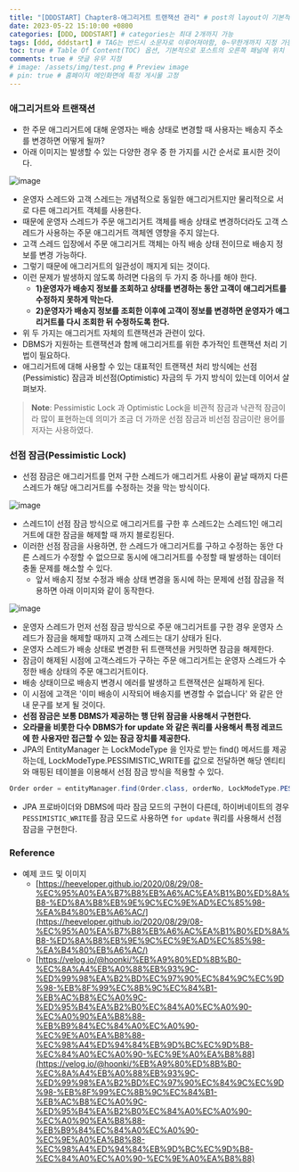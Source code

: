 ```yaml
---
title: "[DDDSTART] Chapter8-애그리거트 트랜잭션 관리" # post의 layout이 기본적으로 post로 설정되어있어서 Front Matter에 따로 layout변수를 만들어 주지 않아도 됨
date: 2023-05-22 15:10:00 +0800
categories: [DDD, DDDSTART] # categories는 최대 2개까지 가능
tags: [ddd, dddstart] # TAG는 반드시 소문자로 이루어져야함, 0~무한개까지 지정 가능
toc: true # Table Of Content(TOC) 옵션, 기본적으로 포스트의 오른쪽 패널에 위치
comments: true # 댓글 유무 지정
# image: /assets/img/test.png # Preview image
# pin: true # 홈페이지 메인화면에 특정 게시물 고정
---
```



### 애그리거트와 트랜잭션

- 한 주문 애그리거트에 대해 운영자는 배송 상태로 변경할 때 사용자는 배송지 주소를 변경하면 어떻게 될까?
- 아래 이미지는 발생할 수 있는 다양한 경우 중 한 가지를 시간 순서로 표시한 것이다.

![image](https://github.com/jeonyoungho/jeonyoungho.github.io/assets/44339530/675abb4a-95fe-481e-ac2a-c5c320c35c5b)

- 운영자 스레드와 고객 스레드는 개념적으로 동일한 애그리거트지만 물리적으로 서로 다른 애그리거트 객체를 사용한다.
- 때문에 운영자 스레드가 주문 애그리거트 객체를 배송 상태로 변경하더라도 고객 스레드가 사용하는 주문 애그리거트 객체엔 영향을 주지 않는다.
- 고객 스레드 입장에서 주문 애그리거트 객체는 아직 배송 상태 전이므로 배송지 정보를 변경 가능하다.
- 그렇기 때문에 애그리거트의 일관성이 깨지게 되는 것이다.
- 이런 문제가 발생하지 않도록 하려면 다음의 두 가지 중 하나를 해야 한다.
  - <b>1)운영자가 배송지 정보를 조회하고 상태를 변경하는 동안 고객이 애그리거트를 수정하지 못하게 막는다.</b>
  - <b>2)운영자가 배송지 정보를 조회한 이후에 고객이 정보를 변경하면 운영자가 애그리거트를 다시 조회한 뒤 수정하도록 한다.</b>
- 위 두 가지는 애그리거트 자체의 트랜잭션과 관련이 있다.
- DBMS가 지원하는 트랜잭션과 함께 애그리거트를 위한 추가적인 트랜잭션 처리 기법이 필요하다.
- 애그리거트에 대해 사용할 수 있는 대표적인 트랜잭션 처리 방식에는 선점(Pessimistic) 잠금과 비선점(Optimistic) 자금의 두 가지 방식이 있는데 이어서 살펴보자.

> **Note**: Pessimistic Lock 과 Optimistic Lock을 비관적 잠금과 낙관적 잠금이라 많이 표현하는데 의미가 조금 더 가까운 선점 잠금과 비선점 잠금이란 용어를 저자는 사용하였다.

### 선점 잠금(Pessimistic Lock)
- 선점 잠금은 애그리거트를 먼저 구한 스레드가 애그리거트 사용이 끝날 때까지 다른 스레드가 해당 애그리거트를 수정하는 것을 막는 방식이다.

![image](https://github.com/jeonyoungho/jeonyoungho.github.io/assets/44339530/76f05cfb-8a63-4183-b88e-979bf4c78ae1)

- 스레드1이 선점 잠금 방식으로 애그리거트를 구한 후 스레드2는 스레드1인 애그리거트에 대한 잠금을 해제할 때 까지 블로킹된다.
- 이러한 선점 잠금을 사용하면, 한 스레드가 애그리거트를 구하고 수정하는 동안 다른 스레드가 수정할 수 없으므로 동시에 애그리거트를 수정할 때 발생하는 데이터 충돌 문제를 해소할 수 있다.
  - 앞서 배송지 정보 수정과 배송 상태 변경을 동시에 하는 문제에 선점 잠금을 적용하면 아래 이미지와 같이 동작한다.

![image](https://github.com/jeonyoungho/jeonyoungho.github.io/assets/44339530/c57ad2f2-4e5d-4605-afa3-0338978db852)

- 운영자 스레드가 먼저 선점 잠금 방식으로 주문 애그리거트를 구한 경우 운영자 스레드가 잠금을 해제할 때까지 고객 스레드는 대기 상태가 된다.
- 운영자 스레드가 배송 상태로 변경한 뒤 트랜잭션을 커밋하면 잠금을 해제한다.
- 잠금이 해제된 시점에 고객스레드가 구하는 주문 애그리거트는 운영자 스레드가 수정한 배송 상태의 주문 애그리거트이다.
- 배송 상태이므로 배송지 변경시 에러를 발생하고 트랜잭션은 실패하게 된다.
- 이 시점에 고객은 '이미 배송이 시작되어 배송지를 변경할 수 없습니다' 와 같은 안내 문구를 보게 될 것이다.
- <b>선점 잠금은 보통 DBMS가 제공하는 행 단위 잠금을 사용해서 구현한다.</b>
- <b>오라클을 비롯한 다수 DBMS가 for update 와 같은 쿼리를 사용해서 특정 레코드에 한 사용자만 접근할 수 있는 잠금 장치를 제공한다.</b>
- JPA의 EntityManager 는 LockModeType 을 인자로 받는 find() 메서드를 제공하는데, LockModeType.PESSIMISTIC_WRITE를 값으로 전달하면 해당 엔티티와 매핑된 테이블을 이용해서 선점 잠금 방식을 적용할 수 있다.

```java
Order order = entityManager.find(Order.class, orderNo, LockModeType.PESSIMISTIC_WRITE;
```

- JPA 프로바이더와 DBMS에 따라 잠금 모드의 구현이 다른데, 하이버네이트의 경우 `PESSIMISTIC_WRITE`를 잠금 모드로 사용하면 `for update` 쿼리를 사용해서 선점 잠금을 구현한다.





### Reference
- 예제 코드 및 이미지
  - [https://heeveloper.github.io/2020/08/29/08-%EC%95%A0%EA%B7%B8%EB%A6%AC%EA%B1%B0%ED%8A%B8-%ED%8A%B8%EB%9E%9C%EC%9E%AD%EC%85%98-%EA%B4%80%EB%A6%AC/](https://heeveloper.github.io/2020/08/29/08-%EC%95%A0%EA%B7%B8%EB%A6%AC%EA%B1%B0%ED%8A%B8-%ED%8A%B8%EB%9E%9C%EC%9E%AD%EC%85%98-%EA%B4%80%EB%A6%AC/)
  - [https://velog.io/@hoonki/%EB%A9%80%ED%8B%B0-%EC%8A%A4%EB%A0%88%EB%93%9C-%ED%99%98%EA%B2%BD%EC%97%90%EC%84%9C%EC%9D%98-%EB%8F%99%EC%8B%9C%EC%84%B1-%EB%AC%B8%EC%A0%9C-%ED%95%B4%EA%B2%B0%EC%84%A0%EC%A0%90-%EC%A0%90%EA%B8%88-%EB%B9%84%EC%84%A0%EC%A0%90-%EC%9E%A0%EA%B8%88-%EC%98%A4%ED%94%84%EB%9D%BC%EC%9D%B8-%EC%84%A0%EC%A0%90-%EC%9E%A0%EA%B8%88](https://velog.io/@hoonki/%EB%A9%80%ED%8B%B0-%EC%8A%A4%EB%A0%88%EB%93%9C-%ED%99%98%EA%B2%BD%EC%97%90%EC%84%9C%EC%9D%98-%EB%8F%99%EC%8B%9C%EC%84%B1-%EB%AC%B8%EC%A0%9C-%ED%95%B4%EA%B2%B0%EC%84%A0%EC%A0%90-%EC%A0%90%EA%B8%88-%EB%B9%84%EC%84%A0%EC%A0%90-%EC%9E%A0%EA%B8%88-%EC%98%A4%ED%94%84%EB%9D%BC%EC%9D%B8-%EC%84%A0%EC%A0%90-%EC%9E%A0%EA%B8%88)